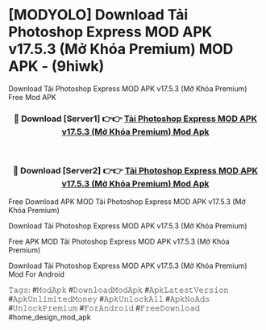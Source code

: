 # [MODYOLO] Download Tải Photoshop Express MOD APK v17.5.3 (Mở Khóa Premium) MOD APK - (9hiwk)
Download Tải Photoshop Express MOD APK v17.5.3 (Mở Khóa Premium) Free Mod APK

<div align="center">
<h3>🔴 Download [Server1] 👉👉 <a href="https://apk-comot.site?title=Tải_Photoshop_Express_MOD_APK_v17.5.3_(Mở_Khóa_Premium)">Tải Photoshop Express MOD APK v17.5.3 (Mở Khóa Premium) Mod Apk</a></h3><br>

<h3>🔴 Download [Server2] 👉👉 <a href="https://apk-comot.site?title=Tải_Photoshop_Express_MOD_APK_v17.5.3_(Mở_Khóa_Premium)">Tải Photoshop Express MOD APK v17.5.3 (Mở Khóa Premium) Mod Apk</a></h3>
</div>


Free Download APK MOD Tải Photoshop Express MOD APK v17.5.3 (Mở Khóa Premium)

Download Tải Photoshop Express MOD APK v17.5.3 (Mở Khóa Premium) 

Free APK MOD Tải Photoshop Express MOD APK v17.5.3 (Mở Khóa Premium) 

Download Tải Photoshop Express MOD APK v17.5.3 (Mở Khóa Premium) Mod For Android

𝚃𝚊𝚐𝚜: #𝙼𝚘𝚍𝙰𝚙𝚔 #𝙳𝚘𝚠𝚗𝚕𝚘𝚊𝚍𝙼𝚘𝚍𝙰𝚙𝚔 #𝙰𝚙𝚔𝙻𝚊𝚝𝚎𝚜𝚝𝚅𝚎𝚛𝚜𝚒𝚘𝚗 #𝙰𝚙𝚔𝚄𝚗𝚕𝚒𝚖𝚒𝚝𝚎𝚍𝙼𝚘𝚗𝚎𝚢 #𝙰𝚙𝚔𝚄𝚗𝚕𝚘𝚌𝚔𝙰𝚕𝚕 #𝙰𝚙𝚔𝙽𝚘𝙰𝚍𝚜 #𝚄𝚗𝚕𝚘𝚌𝚔𝙿𝚛𝚎𝚖𝚒𝚞𝚖 #𝙵𝚘𝚛𝙰𝚗𝚍𝚛𝚘𝚒𝚍 #𝙵𝚛𝚎𝚎𝙳𝚘𝚠𝚗𝚕𝚘𝚊𝚍 #home_design_mod_apk